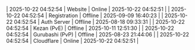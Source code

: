 | 2025-10-22 04:52:54 | Website | Online | 2025-10-22 04:52:51 |
| 2025-10-22 04:52:54 | Registration | Offline | 2025-09-09 16:40:23 |
| 2025-10-22 04:52:54 | Auth Server | Offline | 2025-08-18 09:33:31 |
| 2025-10-22 04:52:54 | Kezan (PvE) | Offline | 2025-10-11 12:51:30 |
| 2025-10-22 04:52:54 | Gurubashi (PvP) | Offline | 2025-08-23 21:44:06 |
| 2025-10-22 04:52:54 | Cloudflare | Online | 2025-10-22 04:52:51 |
